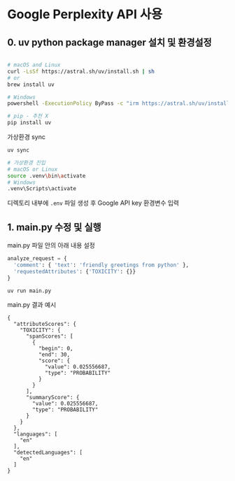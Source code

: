 # Google Perplexity API 사용


## 0. uv python package manager 설치 및 환경설정

```bash

# macOS and Linux
curl -LsSf https://astral.sh/uv/install.sh | sh
# or
brew install uv

# Windows
powershell -ExecutionPolicy ByPass -c "irm https://astral.sh/uv/install.ps1 | iex"

# pip - 추천 X
pip install uv
```
가상환경 sync

```bash
uv sync

# 가상환경 진입
# macOS or Linux
source .venv\bin\activate
# Windows
.venv\Scripts\activate
```

디렉토리 내부에 `.env` 파일 생성 후 Google API key 환경변수 입력

## 1. main.py 수정 및 실행

main.py 파일 안의 아래 내용 설정
```python
analyze_request = {
  'comment': { 'text': 'friendly greetings from python' },
  'requestedAttributes': {'TOXICITY': {}}
}
```

```bash
uv run main.py
```

main.py 결과 예시
```
{
  "attributeScores": {
    "TOXICITY": {
      "spanScores": [
        {
          "begin": 0,
          "end": 30,
          "score": {
            "value": 0.025556687,
            "type": "PROBABILITY"
          }
        }
      ],
      "summaryScore": {
        "value": 0.025556687,
        "type": "PROBABILITY"
      }
    }
  },
  "languages": [
    "en"
  ],
  "detectedLanguages": [
    "en"
  ]
}
```